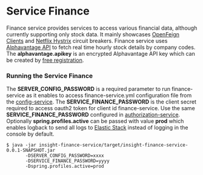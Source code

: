 Service Finance
=============

Finance service provides services to access various financial data, although currently supporting only stock data.
It mainly showcases [OpenFeign Clients](https://github.com/OpenFeign/feign) and [Netflix Hystrix](https://github.com/Netflix/Hystrix) circuit breakers.
Finance service uses [Alphavantage API](https://www.alphavantage.co/documentation/) to fetch real time hourly stock details by company codes. The **alphavantage.apikey** is an encrypted Alphavantage API key which can be created by [free registration](https://www.alphavantage.co/support/#api-key).
   
### Running the Service Finance

The **SERVER_CONFIG_PASSWORD** is a required parameter to run finance-service as it enables to access finance-service.yml configuration file from the [config-service](/../config-service/README.md).
The **SERVICE_FINANCE_PASSWORD** is the client secret required to access oauth2 token for client id finance-service. Use the same **SERVICE_FINANCE_PASSWORD** configured in [authorization-service](/../authorization-service/README.md).
Optionally **spring.profiles.active** can be passed with value **prod** which enables logback to send all logs to [Elastic Stack](/../elastic-stack/README.md) instead of logging in the console by default.

    $ java -jar insight-finance-service/target/insight-finance-service-0.0.1-SNAPSHOT.jar
           -DSERVER_CONFIG_PASSWORD=xxxx
		   -DSERVICE_FINANCE_PASSWORD=yyyy
		   -Dspring.profiles.active=prod